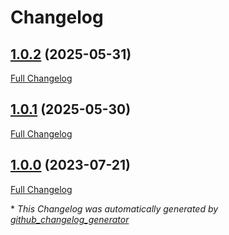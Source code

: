 # Changelog

## [1.0.2](https://github.com/GameFrameX/com.gameframex.unity.readassets/tree/1.0.2) (2025-05-31)

[Full Changelog](https://github.com/GameFrameX/com.gameframex.unity.readassets/compare/1.0.1...1.0.2)

## [1.0.1](https://github.com/GameFrameX/com.gameframex.unity.readassets/tree/1.0.1) (2025-05-30)

[Full Changelog](https://github.com/GameFrameX/com.gameframex.unity.readassets/compare/1.0.0...1.0.1)

## [1.0.0](https://github.com/GameFrameX/com.gameframex.unity.readassets/tree/1.0.0) (2023-07-21)

[Full Changelog](https://github.com/GameFrameX/com.gameframex.unity.readassets/compare/d49da822ea290f5b12f49ee0036849a4c1920be2...1.0.0)



\* *This Changelog was automatically generated by [github_changelog_generator](https://github.com/github-changelog-generator/github-changelog-generator)*
